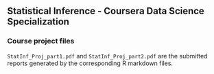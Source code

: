 ## Statistical Inference - Coursera Data Science Specialization
### Course project files

`StatInf_Proj_part1.pdf` and `StatInf_Proj_part2.pdf` are the submitted reports generated by the corresponding R markdown files.

